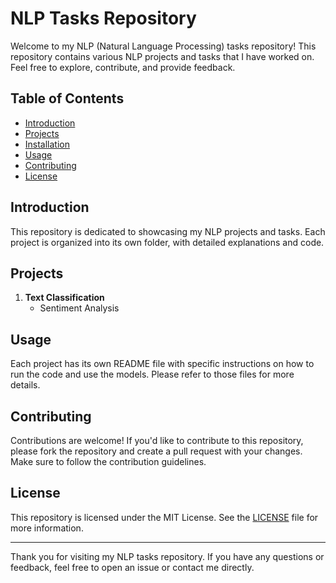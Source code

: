 # NLP Tasks Repository

Welcome to my NLP (Natural Language Processing) tasks repository! This repository contains various NLP projects and tasks that I have worked on. Feel free to explore, contribute, and provide feedback.

## Table of Contents
- [Introduction](#introduction)
- [Projects](#projects)
- [Installation](#installation)
- [Usage](#usage)
- [Contributing](#contributing)
- [License](#license)

## Introduction
This repository is dedicated to showcasing my NLP projects and tasks. Each project is organized into its own folder, with detailed explanations and code.

## Projects
1. **Text Classification**
    - Sentiment Analysis


## Usage
Each project has its own README file with specific instructions on how to run the code and use the models. Please refer to those files for more details.

## Contributing
Contributions are welcome! If you'd like to contribute to this repository, please fork the repository and create a pull request with your changes. Make sure to follow the contribution guidelines.

## License
This repository is licensed under the MIT License. See the [LICENSE](LICENSE) file for more information.

---

Thank you for visiting my NLP tasks repository. If you have any questions or feedback, feel free to open an issue or contact me directly.

